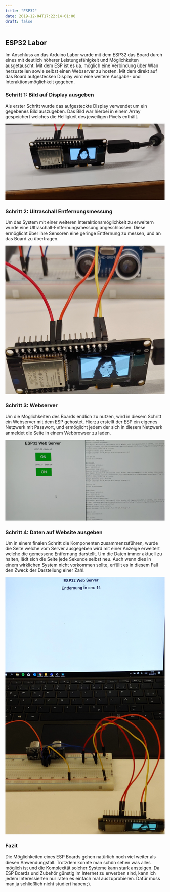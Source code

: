 ```yaml
---
title: "ESP32"
date: 2019-12-04T17:22:14+01:00
draft: false
---
```


## ESP32 Labor

Im Anschluss an das Arduino Labor wurde mit dem ESP32 das Board durch eines mit deutlich höherer Leistungsfähigkeit und
Möglichkeiten ausgetauscht. Mit dem ESP ist es ua. möglich eine Verbindung über Wlan herzustellen sowie selbst einen Webserver
zu hosten. Mit dem direkt auf das Board aufgestecken Display wird eine weitere Ausgabe- und Interaktionsmöglichkeit gegeben.

### Schritt 1: Bild auf Display ausgeben

Als erster Schritt wurde das aufgesteckte Display verwendet um ein gegebenes Bild auszugeben. Das Bild war hierbei in einem
Array gespeichert welches die Helligkeit des jeweiligen Pixels enthält.

![Array zu Bild](https://raw.githubusercontent.com/Snoup97/swh-pkohler/master/static/img/esplabor/1.jpg "Darstellung eines Bildes")

### Schritt 2: Ultraschall Entfernungsmessung

Um das System mit einer weiteren Interaktionsmöglichkeit zu erweitern wurde eine Ultraschall-Entfernungsmessung angeschlossen.
Diese ermöglicht über ihre Sensoren eine geringe Entfernung zu messen, und an das Board zu übertragen.

![Anschluss Entfernungsmessung](https://raw.githubusercontent.com/Snoup97/swh-pkohler/master/static/img/esplabor/2.jpg "Anschluss einer Entfernungsmessung")

### Schritt 3: Webserver

Um die Möglichkeiten des Boards endlich zu nutzen, wird in diesem Schritt ein Webserver mit dem ESP gehostet. Hierzu erstellt der
ESP ein eigenes Netzwerk mit Passwort, und ermöglicht jedem der sich in diesem Netzwerk anmeldet die Seite in einem Webbrowser zu laden.

![Webserver](https://raw.githubusercontent.com/Snoup97/swh-pkohler/master/static/img/esplabor/3.jpg "Erstellen des Webservers")

### Schritt 4: Daten auf Website ausgeben

Um in einem finalen Schritt die Komponenten zusammenzuführen, wurde die Seite welche vom Server ausgegeben wird mit einer Anzeige
erweitert welche die gemessene Entfernung darstellt. Um die Daten immer aktuell zu halten, lädt sich die Seite jede Sekunde selbst neu.
Auch wenn dies in einem wirklichen System nicht vorkommen sollte, erfüllt es in diesem Fall den Zweck der Darstellung einer Zahl.

![Kombination](https://raw.githubusercontent.com/Snoup97/swh-pkohler/master/static/img/esplabor/4.jpg "Kombination der Komponenten")

### Fazit

Die Möglichkeiten eines ESP Boards gehen natürlich noch viel weiter als diesen Anwendungsfall. Trotzdem konnte man schön sehen was alles möglich ist und die Komplexität solcher Systeme kann stark ansteigen. Da ESP Boards und Zubehör günstig im Internet zu
erwerben sind, kann ich jedem Interessierten nur raten es einfach mal auszuprobieren. Dafür muss man ja schließlich nicht studiert haben ;).
